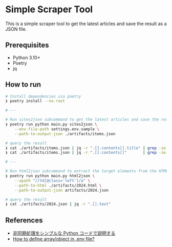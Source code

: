 # Simple Scraper Tool

This is a simple scraper tool to get the latest articles and save the result as a JSON file.

## Prerequisites

- Python 3.10+
- Poetry
- jq

## How to run

```bash
# Install dependencies via poetry
❯ poetry install --no-root

# ---

# Run sites2json subcommand to get the latest articles and save the result as a JSON file
❯ poetry run python main.py sites2json \
    --env-file-path settings.env.sample \
    --path-to-output-json ./artifacts/items.json

# query the result
❯ cat ./artifacts/items.json | jq -r ".[].contents[].title" | grep -ie "IoT" -ie "AI" --color=always
❯ cat ./artifacts/items.json | jq -r ".[].contents[]"       | grep -ie "IoT" -ie "AI" --color=always

# ---

# Run html2json subcommand to extract the target elements from the HTML file and save the result as a JSON file
❯ poetry run python main.py html2json \
    --xpath "//td[@class='left']/a" \
    --path-to-html ./artifacts/2024.html \
    --path-to-output-json artifacts/2024.json

# query the result
❯ cat ./artifacts/2024.json | jq -r ".[].text"
```

## References

- [非同期処理をシンプルな Python コードで説明する](https://qiita.com/y_kato_eng/items/ca0de5cf1224c807e7e5)
- [How to define array/object in .env file?](https://stackoverflow.com/questions/63846589/how-to-define-array-object-in-env-file)
